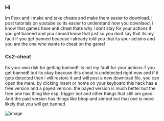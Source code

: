 ### Hi
im Fexx and i make and take cheats and make them easier to download.
i post tutorials on youtube so its easier to understand how you downlaod.
i know that games have anti cheat thats why i dont stay for your actions if you get banned and you should know that just so you dont say that its my fault if you get banned beacuse i already told you that its your actions and you are the one who wants to cheat on the game!

### Cs2-cheat
Its your own risk for getting banned!
its not my fault for your actions if you get banned!
but its okay beacuse this cheat is undetected right now and if it gets detected then i will restore it and will post a new download file.
you can open the menu by clicking insert or home on your keyboard this hack has a free version and a payed version.
the payed version is much better but the free one has thing like esp, trigger bot and other things that still are good.
And the paid version has things like bhop and aimbot but that one is more likely that you will get banned.

![image](https://github.com/FexxCheats/Cs2-cheat/assets/174449840/e329daa8-bfc8-4300-b367-eaa7874ca9fc)
